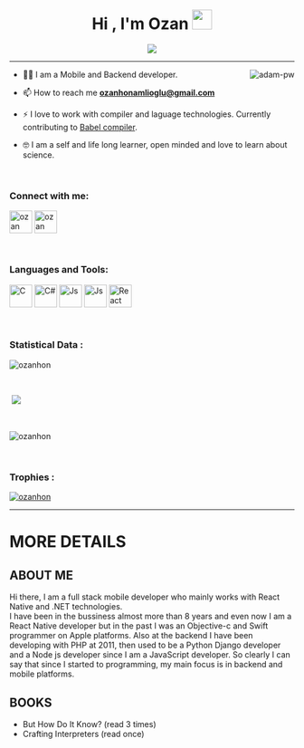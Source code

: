 <h1 align="center">Hi , I'm Ozan <img src="https://media.giphy.com/media/hvRJCLFzcasrR4ia7z/giphy.gif" width="35"></h1>
<p align="center">
  <img src="https://readme-typing-svg.herokuapp.com?color=%2336BCF7&size=28&center=true&width=500&lines=Full+Stack+Mobile+Developer;Js+%7C+Ts+%7C+C%23">
</p>

<hr/>

<p><img align="right" src="https://github.com/Adam-pw/Adam-pw/blob/main/animation_500_kxa883sd.gif" alt="adam-pw" /></p>


- 👨‍💻 I am a Mobile and Backend developer.

- 📫 How to reach me **ozanhonamlioglu@gmail.com**

- ⚡ I love to work with compiler and laguage technologies. Currently contributing to [Babel compiler](https://github.com/babel/babel).

- 🤓 I am a self and life long learner, open minded and love to learn about science. 

<br>

<h3 align="left">Connect with me:</h3>
<p align="left">
  <a href="https://www.linkedin.com/in/ozanhonamlioglu" target="blank"><img align="center"
      src="https://www.vectorlogo.zone/logos/linkedin/linkedin-icon.svg"
      alt="ozan" height="40" width="40" /></a>
  <a href="https://twitter.com/the_last_dev" target="blank"><img align="center"
      src="https://www.vectorlogo.zone/logos/twitter/twitter-tile.svg"
      alt="ozan" height="40" width="40" /></a>
</p>

<br>

<h3 align="left">Languages and Tools:</h3>
<p align="left"> 
    <img
      src="https://raw.githubusercontent.com/jmnote/z-icons/master/svg/c.svg"
      alt="C" width="40" height="40" />
    <img
      src="https://raw.githubusercontent.com/jmnote/z-icons/master/svg/csharp.svg"
      alt="C#" width="40" height="40" />
    <img
      src="https://raw.githubusercontent.com/jmnote/z-icons/master/svg/javascript.svg"
      alt="Js" width="40" height="40" />
    <img
      src="https://www.vectorlogo.zone/logos/typescriptlang/typescriptlang-icon.svg"
      alt="Js" width="40" height="40" />
    <img
      src="https://www.vectorlogo.zone/logos/reactjs/reactjs-icon.svg"
      alt="React" width="40" height="40" />
</p>

<br>

<h3>Statistical Data :</h3>
<p><img align="center"
    src="https://github-readme-stats.vercel.app/api/top-langs/?username=ozanhonamlioglu&layout=compact"
    alt="ozanhon" /></p>

<br>

<p>&nbsp;<img src="https://github-readme-stats.vercel.app/api?username=ozanhonamlioglu&show_icons=true"/></p>

<br>

<p><img align="center" src="https://github-readme-streak-stats.herokuapp.com/?user=ozanhonamlioglu" alt="ozanhon" /></p>

<br>
<h3>Trophies :</h3>
<p align="left"> <a href="https://github.com/ryo-ma/github-profile-trophy"><img
      src="https://github-profile-trophy.vercel.app/?username=ozanhonamlioglu" alt="ozanhon" /></a> </p>


---

# MORE DETAILS 

## ABOUT ME
Hi there, I am a full stack mobile developer who mainly works with React Native and .NET technologies.   
I have been in the bussiness almost more than 8 years and even now I am a React Native developer but in the past I was an Objective-c and Swift programmer on Apple platforms. Also at the backend I have been developing with PHP at 2011, then used to be a Python Django developer and a Node js developer since I am a JavaScript developer. So clearly I can say that since I started to programming, my main focus is in backend and mobile platforms.

## BOOKS
- But How Do It Know? (read 3 times)
- Crafting Interpreters (read once)
